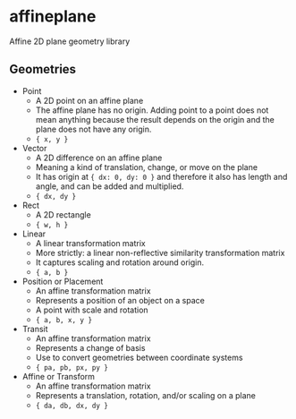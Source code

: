 # affineplane

Affine 2D plane geometry library

## Geometries

- Point
  - A 2D point on an affine plane
  - The affine plane has no origin. Adding point to a point does not mean anything because the result depends on the origin and the plane does not have any origin.
  - `{ x, y }`
- Vector
  - A 2D difference on an affine plane
  - Meaning a kind of translation, change, or move on the plane
  - It has origin at `{ dx: 0, dy: 0 }` and therefore it also has length and angle, and can be added and multiplied.
  - `{ dx, dy }`
- Rect
  - A 2D rectangle
  - `{ w, h }`
- Linear
  - A linear transformation matrix
  - More strictly: a linear non-reflective similarity transformation matrix
  - It captures scaling and rotation around origin.
  - `{ a, b }`
- Position or Placement
  - An affine transformation matrix
  - Represents a position of an object on a space
  - A point with scale and rotation
  - `{ a, b, x, y }`
- Transit
  - An affine transformation matrix
  - Represents a change of basis
  - Use to convert geometries between coordinate systems
  - `{ pa, pb, px, py }`
- Affine or Transform
  - An affine transformation matrix
  - Represents a translation, rotation, and/or scaling on a plane
  - `{ da, db, dx, dy }`